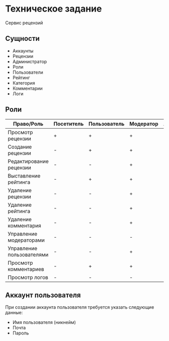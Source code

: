 # Техническое задание
Сервис рецензий

## Сущности
- Аккаунты
- Рецензии
- Администратор
- Роли
- Пользователи
- Рейтинг
- Категория
- Комментарии
- Логи

## Роли

|   Право/Роль   |Посетитель        | Пользователь | Модератор | Администратор              |
|----------------|------------------|--------------|-----------|-------------|
|Просмотр рецензии|+            |+            |+ | + |
|Создание рецензии| -           |+     |+|+|
|Редактирование рецензии| -           |-     |+|+|
|Выставление рейтинга|-|+|+|+|
|Удаление рецензии|-|-| +| +
|Удаление рейтинга|-|-|+|+|
|Удаление комментария|-|-|+|+|
|Управление модераторами|-|-|-| + |
|Управление пользователями| -| - | +| +|
|Просмотр комментариев|-|+|+|+|
|Просмотр логов|-|-|-|+|


## Аккаунт пользователя
При создании аккаунта пользователя требуется указать следующие данные:

- Имя пользователя (никнейм)
- Почта
- Пароль

